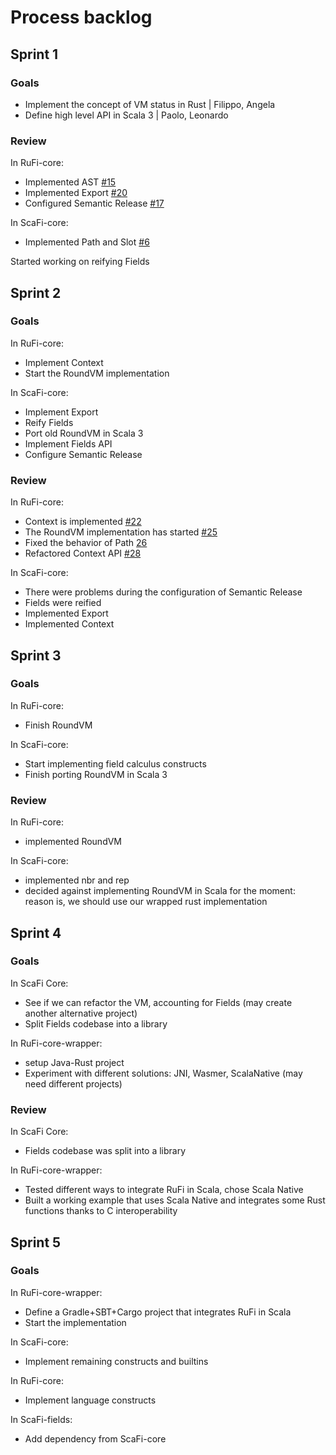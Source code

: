 # Process backlog

## Sprint 1

### Goals

- Implement the concept of VM status in Rust | Filippo, Angela
- Define high level API in Scala 3 | Paolo, Leonardo

### Review

In RuFi-core:

- Implemented AST [#15](https://github.com/RustFields/RuFi-core/pull/15)
- Implemented Export [#20](https://github.com/RustFields/RuFi-core/pull/20)
- Configured Semantic Release [#17](https://github.com/RustFields/RuFi-core/pull/17)

In ScaFi-core:

- Implemented Path and Slot [#6](https://github.com/RustFields/ScaFi-core/pull/6)

Started working on reifying Fields

## Sprint 2

### Goals

In RuFi-core:
- Implement Context
- Start the RoundVM implementation

In ScaFi-core:
- Implement Export
- Reify Fields
- Port old RoundVM in Scala 3
- Implement Fields API
- Configure Semantic Release

### Review

In RuFi-core:
- Context is implemented [#22](https://github.com/RustFields/RuFi-core/pull/22)
- The RoundVM implementation has started [#25](https://github.com/RustFields/RuFi-core/pull/25)
- Fixed the behavior of Path [26](https://github.com/RustFields/RuFi-core/pull/26)
- Refactored Context API [#28](https://github.com/RustFields/RuFi-core/pull/28)

In ScaFi-core:
- There were problems during the configuration of Semantic Release
- Fields were reified
- Implemented Export
- Implemented Context

## Sprint 3

### Goals

In RuFi-core:

- Finish RoundVM

In ScaFi-core:

- Start implementing field calculus constructs
- Finish porting RoundVM in Scala 3

### Review

In RuFi-core:

- implemented RoundVM

In ScaFi-core:

- implemented nbr and rep
- decided against implementing RoundVM in Scala for the moment: reason is, we should use our wrapped rust implementation

## Sprint 4

### Goals

In ScaFi Core:

- See if we can refactor the VM, accounting for Fields (may create another alternative project)
- Split Fields codebase into a library

In RuFi-core-wrapper:

- setup Java-Rust project
- Experiment with different solutions: JNI, Wasmer, ScalaNative (may need different projects)

### Review

In ScaFi Core:

- Fields codebase was split into a library

In RuFi-core-wrapper:

- Tested different ways to integrate RuFi in Scala, chose Scala Native
- Built a working example that uses Scala Native and integrates some Rust functions thanks to C interoperability

## Sprint 5

### Goals

In RuFi-core-wrapper:

- Define a Gradle+SBT+Cargo project that integrates RuFi in Scala
- Start the implementation

In ScaFi-core:

- Implement remaining constructs and builtins

In RuFi-core:

- Implement language constructs

In ScaFi-fields:

- Add dependency from ScaFi-core
